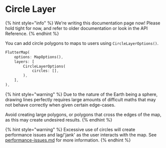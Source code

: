 # Circle Layer

{% hint style="info" %}
We're writing this documentation page now! Please hold tight for now, and refer to older documentation or look in the API Reference.
{% endhint %}

You can add circle polygons to maps to users using `CircleLayerOptions()`.

```dart
FlutterMap(
    options: MapOptions(),
    layers: [
        CircleLayerOptions(
            circles: [],
        ),
    ],
),
```

{% hint style="warning" %}
Due to the nature of the Earth being a sphere, drawing lines perfectly requires large amounts of difficult maths that may not behave correctly when given certain edge-cases.

Avoid creating large polygons, or polygons that cross the edges of the map, as this may create undesired results.
{% endhint %}

{% hint style="warning" %}
Excessive use of circles will create performance issues and lag/'jank' as the user interacts with the map. See [performance-issues.md](../../faqs/performance-issues.md "mention") for more information.
{% endhint %}
